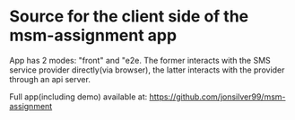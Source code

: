 # Source for the client side of the msm-assignment app

App has 2 modes: "front" and "e2e. The former interacts with the SMS service provider directly(via browser), the latter interacts with the provider through an api server.

Full app(including demo) available at: https://github.com/jonsilver99/msm-assignment